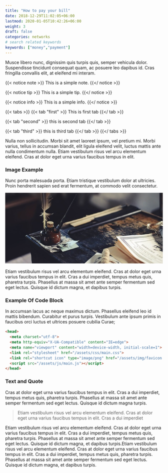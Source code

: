 ```yaml
---
title: "How to pay your bill"
date: 2018-12-29T11:02:05+06:00
lastmod: 2020-01-05T10:42:26+06:00
weight: 3
draft: false
categories: networks
# search related keywords
keywords: ["money","payment"]
---
```


Musce libero nunc, dignissim quis turpis quis, semper vehicula dolor. Suspendisse tincidunt consequat quam, ac posuere leo dapibus id. Cras fringilla convallis elit, at eleifend mi interam.

{{< notice note >}}
  This is a simple note.
{{</ notice >}}

{{< notice tip >}}
  This is a simple tip.
{{</ notice >}}

{{< notice info >}}
  This is a simple info.
{{</ notice >}}


{{< tabs >}}
  {{< tab "first" >}}
   This is first tab
  {{</ tab >}}

  {{< tab "second" >}}
  this is second tab
  {{</ tab >}}

  {{< tab "third" >}}
  this is third tab
  {{</ tab >}}
{{</ tabs >}}

Nulla non sollicitudin. Morbi sit amet laoreet ipsum, vel pretium mi. Morbi varius, tellus in accumsan blandit, elit ligula eleifend velit, luctus mattis ante nulla condimentum nulla. Etiam vestibulum risus vel arcu elementum eleifend. Cras at dolor eget urna varius faucibus tempus in elit.

### Image Example

Nunc porta malesuada porta. Etiam tristique vestibulum dolor at ultricies. Proin hendrerit sapien sed erat fermentum, at commodo velit consectetur.

![image example](img-1.jpg "image")

Etiam vestibulum risus vel arcu elementum eleifend. Cras at dolor eget urna varius faucibus tempus in elit. Cras a dui imperdiet, tempus metus quis, pharetra turpis. Phasellus at massa sit amet ante semper fermentum sed eget lectus. Quisque id dictum magna, et dapibus turpis.

### Example Of Code Block

In accumsan lacus ac neque maximus dictum. Phasellus eleifend leo id mattis bibendum. Curabitur et purus turpis. Vestibulum ante ipsum primis in faucibus orci luctus et ultrices posuere cubilia Curae;

```html
<head>
  <meta charset="utf-8">
  <meta http-equiv="X-UA-Compatible" content="IE=edge">
  <meta name="viewport" content="width=device-width, initial-scale=1">
  <link rel="stylesheet" href="/assets/css/main.css">
  <link rel="shortcut icon" type="image/png" href="/assets/img/favicon.png" >
  <script src="/assets/js/main.js"></script>
</head>
```

### Text and Quote

Cras at dolor eget urna varius faucibus tempus in elit. Cras a dui imperdiet, tempus metus quis, pharetra turpis. Phasellus at massa sit amet ante semper fermentum sed eget lectus. Quisque id dictum magna turpis.

> Etiam vestibulum risus vel arcu elementum eleifend. Cras at dolor eget urna varius faucibus tempus in elit. Cras a dui imperdiet

Etiam vestibulum risus vel arcu elementum eleifend. Cras at dolor eget urna varius faucibus tempus in elit. Cras a dui imperdiet, tempus metus quis, pharetra turpis. Phasellus at massa sit amet ante semper fermentum sed eget lectus. Quisque id dictum magna, et dapibus turpis.Etiam vestibulum risus vel arcu elementum eleifend. Cras at dolor eget urna varius faucibus tempus in elit. Cras a dui imperdiet, tempus metus quis, pharetra turpis. Phasellus at massa sit amet ante semper fermentum sed eget lectus. Quisque id dictum magna, et dapibus turpis.